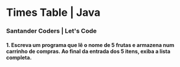# Times Table | Java
### Santander Coders | Let's Code

#### 1. Escreva um programa que lê o nome de 5 frutas e armazena num carrinho de compras. Ao final da entrada dos 5 itens, exiba a lista completa.
